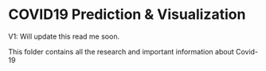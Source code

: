 # COVID19 Prediction & Visualization

V1: Will update this read me soon.

This folder contains all the research and important information about Covid-19
 
